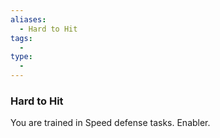 ```yaml
---
aliases:
  - Hard to Hit
tags:
  - 
type:
  - 
---
```

### Hard to Hit

You are trained in Speed defense tasks. Enabler.